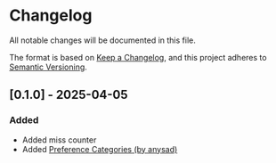 # Changelog
All notable changes will be documented in this file.

The format is based on [Keep a Changelog](https://keepachangelog.com/en/1.0.0/),
and this project adheres to [Semantic Versioning](https://semver.org/spec/v2.0.0.html).

## [0.1.0] - 2025-04-05

### Added
- Added miss counter
- Added [Preference Categories (by anysad)](https://github.com/FunkinCrew/Funkin/pull/4563)


